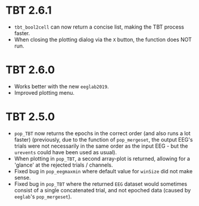 # TBT 2.6.1

- `tbt_bool2cell` can now return a concise list, making the TBT process faster.
- When closing the plotting dialog via the `X` button, the function does NOT run.

# TBT 2.6.0

- Works better with the new `eeglab2019`.
- Improved plotting menu.


# TBT 2.5.0

- `pop_TBT` now returns the epochs in the correct order (and also runs a lot faster) (previously, due to the function of `pop_mergeset`, the output EEG's trials were not necessarily in the same order as the input EEG - but the `urevents` could have been used as usual).
- When plotting in `pop_TBT`, a second array-plot is returned, allowing for a 'glance' at the rejected trials / channels.
- Fixed bug in `pop_eegmaxmin` where default value for `winSize` did not make sense.
- Fixed bug in `pop_TBT` where the returned `EEG` dataset would sometimes consist of a single concatenated trial, and not epoched data (caused by `eeglab`'s `pop_mergeset`).
